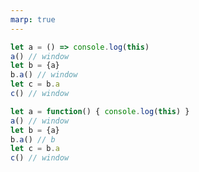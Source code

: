 ```yaml
---
marp: true
---
```


```javascript
let a = () => console.log(this)
a() // window
let b = {a}
b.a() // window
let c = b.a
c() // window
```

```javascript
let a = function() { console.log(this) }
a() // window
let b = {a}
b.a() // b
let c = b.a
c() // window
```
